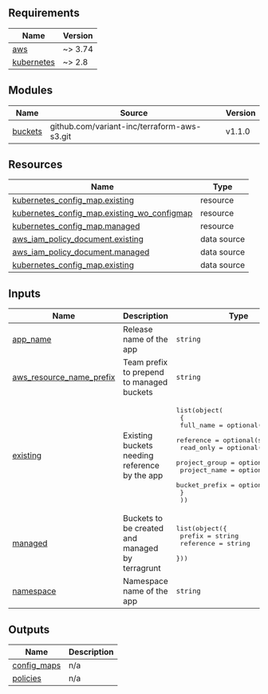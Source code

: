 <!-- BEGINNING OF PRE-COMMIT-TERRAFORM DOCS HOOK -->
## Requirements

| Name | Version |
|------|---------|
| <a name="requirement_aws"></a> [aws](#requirement\_aws) | ~> 3.74 |
| <a name="requirement_kubernetes"></a> [kubernetes](#requirement\_kubernetes) | ~> 2.8 |

## Modules

| Name | Source | Version |
|------|--------|---------|
| <a name="module_buckets"></a> [buckets](#module\_buckets) | github.com/variant-inc/terraform-aws-s3.git | v1.1.0 |

## Resources

| Name | Type |
|------|------|
| [kubernetes_config_map.existing](https://registry.terraform.io/providers/hashicorp/kubernetes/latest/docs/resources/config_map) | resource |
| [kubernetes_config_map.existing_wo_configmap](https://registry.terraform.io/providers/hashicorp/kubernetes/latest/docs/resources/config_map) | resource |
| [kubernetes_config_map.managed](https://registry.terraform.io/providers/hashicorp/kubernetes/latest/docs/resources/config_map) | resource |
| [aws_iam_policy_document.existing](https://registry.terraform.io/providers/hashicorp/aws/latest/docs/data-sources/iam_policy_document) | data source |
| [aws_iam_policy_document.managed](https://registry.terraform.io/providers/hashicorp/aws/latest/docs/data-sources/iam_policy_document) | data source |
| [kubernetes_config_map.existing](https://registry.terraform.io/providers/hashicorp/kubernetes/latest/docs/data-sources/config_map) | data source |

## Inputs

| Name | Description | Type | Default | Required |
|------|-------------|------|---------|:--------:|
| <a name="input_app_name"></a> [app\_name](#input\_app\_name) | Release name of the app | `string` | n/a | yes |
| <a name="input_aws_resource_name_prefix"></a> [aws\_resource\_name\_prefix](#input\_aws\_resource\_name\_prefix) | Team prefix to prepend to managed buckets | `string` | n/a | yes |
| <a name="input_existing"></a> [existing](#input\_existing) | Existing buckets needing reference by the app | <pre>list(object(<br>    {<br>      full_name     = optional(string)<br>      reference     = optional(string)<br>      read_only     = optional(bool)<br>      project_group = optional(string)<br>      project_name  = optional(string)<br>      bucket_prefix = optional(string)<br>    }<br>  ))</pre> | `[]` | no |
| <a name="input_managed"></a> [managed](#input\_managed) | Buckets to be created and managed by terragrunt | <pre>list(object({<br>    prefix    = string<br>    reference = string<br>  }))</pre> | `[]` | no |
| <a name="input_namespace"></a> [namespace](#input\_namespace) | Namespace name of the app | `string` | n/a | yes |

## Outputs

| Name | Description |
|------|-------------|
| <a name="output_config_maps"></a> [config\_maps](#output\_config\_maps) | n/a |
| <a name="output_policies"></a> [policies](#output\_policies) | n/a |
<!-- END OF PRE-COMMIT-TERRAFORM DOCS HOOK -->